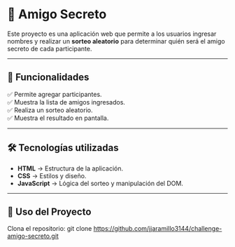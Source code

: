 # 🎁 Amigo Secreto

Este proyecto es una aplicación web que permite a los usuarios ingresar nombres y realizar un **sorteo aleatorio** para determinar quién será el amigo secreto de cada participante. 

---

## 🚀 Funcionalidades
✅ Permite agregar participantes.  
✅ Muestra la lista de amigos ingresados.  
✅ Realiza un sorteo aleatorio.  
✅ Muestra el resultado en pantalla.  



---

## 🛠️ Tecnologías utilizadas
- **HTML** → Estructura de la aplicación.
- **CSS** → Estilos y diseño.
- **JavaScript** → Lógica del sorteo y manipulación del DOM.

---

## 📄 Uso del Proyecto

Clona el repositorio:
git clone https://github.com/jjaramillo3144/challenge-amigo-secreto.git
